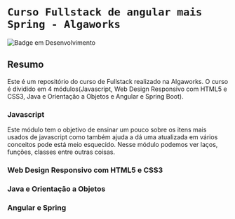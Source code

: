 # `Curso Fullstack de angular mais Spring - Algaworks`

![Badge em Desenvolvimento](http://img.shields.io/static/v1?label=STATUS&message=EM%20DESENVOLVIMENTO&color=GREEN&style=for-the-badge)

## Resumo

Este é um repositório do curso de Fullstack realizado na Algaworks. O curso é dividido em 4 módulos(Javascript, Web Design Responsivo com HTML5 e CSS3, Java e Orientação a Objetos e Angular e Spring Boot).

### Javascript

Este módulo tem o objetivo de ensinar um pouco sobre os itens mais usados de javascript como também ajuda a dá uma atualizada em vários conceitos pode está meio esquecido. Nesse módulo podemos ver laços, funções, classes entre outras coisas.

### Web Design Responsivo com HTML5 e CSS3

### Java e Orientação a Objetos

### Angular e Spring
